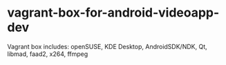# vagrant-box-for-android-videoapp-dev
Vagrant box includes: openSUSE, KDE Desktop, AndroidSDK/NDK, Qt, libmad, faad2, x264, ffmpeg
